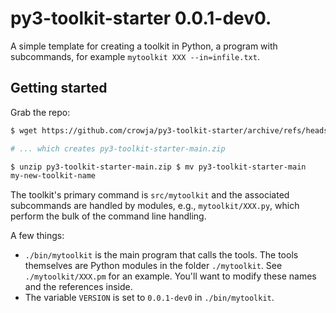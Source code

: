 # py3-toolkit-starter 0.0.1-dev0.

A simple template for creating a toolkit in Python, a program with subcommands,
for example `mytoolkit XXX --in=infile.txt`.

## Getting started

Grab the repo:

```sh
$ wget https://github.com/crowja/py3-toolkit-starter/archive/refs/heads/main.zip

# ... which creates py3-toolkit-starter-main.zip

$ unzip py3-toolkit-starter-main.zip $ mv py3-toolkit-starter-main
my-new-toolkit-name
```

The toolkit's primary command is `src/mytoolkit` and the associated subcommands
are handled by modules, e.g., `mytoolkit/XXX.py`, which perform the bulk of the
command line handling.

A few things:

*   `./bin/mytoolkit` is the main program that calls the tools. The tools
    themselves are Python modules in the folder `./mytoolkit`. See
    `./mytoolkit/XXX.pm` for an example. You'll want to modify these names and
    the references inside.
*   The variable `VERSION` is set to `0.0.1-dev0` in `./bin/mytoolkit`.
